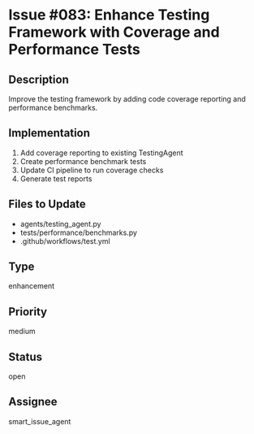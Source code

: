# Issue #083: Enhance Testing Framework with Coverage and Performance Tests

## Description
Improve the testing framework by adding code coverage reporting and performance benchmarks.

## Implementation
1. Add coverage reporting to existing TestingAgent
2. Create performance benchmark tests
3. Update CI pipeline to run coverage checks
4. Generate test reports

## Files to Update
- agents/testing_agent.py
- tests/performance/benchmarks.py
- .github/workflows/test.yml

## Type
enhancement

## Priority
medium

## Status
open

## Assignee
smart_issue_agent